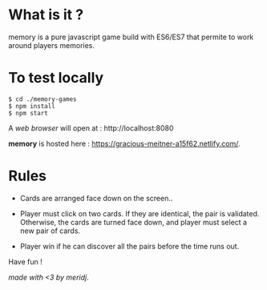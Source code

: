 # What is it ?

memory is a pure javascript game build with ES6/ES7 that permite to work around players memories.

# To test locally

```
$ cd ./memory-games
$ npm install
$ npm start
```

A _web browser_ will open at : http://localhost:8080

**memory** is hosted here : https://gracious-meitner-a15f62.netlify.com/.

# Rules

* Cards are arranged face down on the screen..

* Player must click on two cards. If they are identical, the pair is validated. Otherwise, the cards are turned face down, and player must select a new pair of cards.

* Player win if he can discover all the pairs before the time runs out.


Have fun !

_made with <3 by meridj_.
